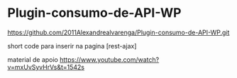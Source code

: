 # Plugin-consumo-de-API-WP

https://github.com/2011Alexandrealvarenga/Plugin-consumo-de-API-WP.git

short code para inserir na pagina
[rest-ajax]

material de apoio
https://www.youtube.com/watch?v=mxUvSyvHrVs&t=1542s